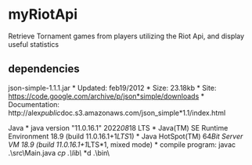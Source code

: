 # myRiotApi
Retrieve Tornament games from players utilizing the Riot Api, and display useful statistics


## dependencies

json-simple-1.1.1.jar
    * Updated:          feb19/2012
    * Size:             23.18kb
    * Site:             https://code.google.com/archive/p/json*simple/downloads
    * Documentation:    http://alex*public*doc.s3.amazonaws.com/json_simple*1.1/index.html

Java
    * java version "11.0.16.1" 2022*08*18 LTS
    * Java(TM) SE Runtime Environment 18.9 (build 11.0.16.1+1*LTS*1)
    * Java HotSpot(TM) 64*Bit Server VM 18.9 (build 11.0.16.1+1*LTS*1, mixed mode)
    * compile program:  javac .\\src\\Main.java *cp .\\lib\\* *d .\\bin\\

